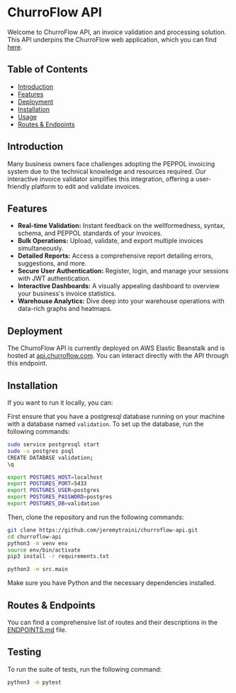 # ChurroFlow API

Welcome to ChurroFlow API, an invoice validation and processing solution. This API underpins the ChurroFlow web application, which you can find [here](http://www.churroflow.com).


## Table of Contents

- [Introduction](#introduction)
- [Features](#features)
- [Deployment](#deployment)
- [Installation](#installation)
- [Usage](#usage)
- [Routes & Endpoints](#routes--endpoints)

## Introduction

Many business owners face challenges adopting the PEPPOL invoicing system due to the technical knowledge and resources required. Our interactive invoice validator simplifies this integration, offering a user-friendly platform to edit and validate invoices.

## Features

- **Real-time Validation:** Instant feedback on the wellformedness, syntax, schema, and PEPPOL standards of your invoices.
- **Bulk Operations:** Upload, validate, and export multiple invoices simultaneously.
- **Detailed Reports:** Access a comprehensive report detailing errors, suggestions, and more.
- **Secure User Authentication:** Register, login, and manage your sessions with JWT authentication.
- **Interactive Dashboards:** A visually appealing dashboard to overview your business's invoice statistics.
- **Warehouse Analytics:** Dive deep into your warehouse operations with data-rich graphs and heatmaps.

## Deployment

The ChurroFlow API is currently deployed on AWS Elastic Beanstalk and is hosted at [api.churroflow.com](http://api.churroflow.com). You can interact directly with the API through this endpoint.

## Installation

If you want to run it locally, you can:

First ensure that you have a postgresql database running on your machine with a database named `validation`. To set up the database, run the following commands:

```bash
sudo service postgresql start
sudo -u postgres psql
CREATE DATABASE validation;
\q

export POSTGRES_HOST=localhost
export POSTGRES_PORT=5433
export POSTGRES_USER=postgres
export POSTGRES_PASSWORD=postgres
export POSTGRES_DB=validation
```

Then, clone the repository and run the following commands:
```bash
git clone https://github.com/jeremytraini/churroflow-api.git
cd churroflow-api
python3 -m venv env
source env/bin/activate
pip3 install -r requirements.txt

python3 -m src.main
```

Make sure you have Python and the necessary dependencies installed.

## Routes & Endpoints

You can find a comprehensive list of routes and their descriptions in the [ENDPOINTS.md](ENDPOINTS.md) file.

## Testing

To run the suite of tests, run the following command:

```bash
python3 -m pytest
```
